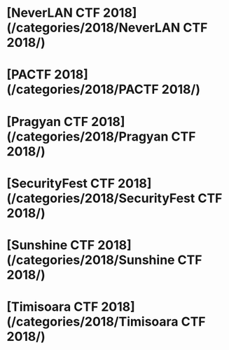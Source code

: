 # [NeverLAN CTF 2018](/categories/2018/NeverLAN CTF 2018/)
# [PACTF 2018](/categories/2018/PACTF 2018/)
# [Pragyan CTF 2018](/categories/2018/Pragyan CTF 2018/)
# [SecurityFest CTF 2018](/categories/2018/SecurityFest CTF 2018/)
# [Sunshine CTF 2018](/categories/2018/Sunshine CTF 2018/)
# [Timisoara CTF 2018](/categories/2018/Timisoara CTF 2018/)
